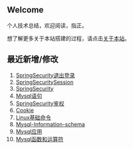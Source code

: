 ## Welcome

个人技术总结，欢迎阅读，指正。

想了解更多关于本站搭建的过程，请点击[关于本站](个人/关于本站.md)。

## 最近新增/修改
1. [SpringSecurity退出登录](JavaEE/SpringBoot-Security/SpringSecurity退出登录.md)
2. [SpringSecuritySession](JavaEE/SpringBoot-Security/SpringSecuritySession.md)
3. [SpringSecurity](JavaEE/SpringBoot-Security/SpringSecurity.md)
4. [Mysql语句](数据库/Mysql/Mysql语句.md)
5. [SpringSecurity鉴权](JavaEE/SpringBoot-Security/SpringSecurity鉴权.md)
6. [Cookie](JavaWeb/Cookie.md)
7. [Linux基础命令](运维/Linux/Linux基础命令.md)
8. [Mysql-Information-schema](数据库/Mysql/Mysql-Information-schema.md)
9. [Mysql应用](数据库/Mysql/Mysql应用.md)
10. [Mysql函数和运算符](数据库/Mysql/Mysql函数和运算符.md)

